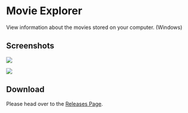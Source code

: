 # Movie Explorer

View information about the movies stored on your computer. (Windows)

## Screenshots

![](https://raw.github.com/anlarke/MovieExplorer/master/screenshots/screenshot1.jpg)

![](https://raw.github.com/anlarke/MovieExplorer/master/screenshots/screenshot2.jpg)

## Download

Please head over to the [Releases Page](https://github.com/anlarke/MovieExplorer/releases).
